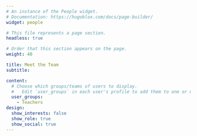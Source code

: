 ```yaml
---
# An instance of the People widget.
# Documentation: https://hugoblox.com/docs/page-builder/
widget: people

# This file represents a page section.
headless: true

# Order that this section appears on the page.
weight: 40

title: Meet the Team
subtitle:

content:
  # Choose which groups/teams of users to display.
  #   Edit `user_groups` in each user's profile to add them to one or more of these groups.
  user_groups:
    - Teachers
design:
  show_interests: false
  show_role: true
  show_social: true
---
```

